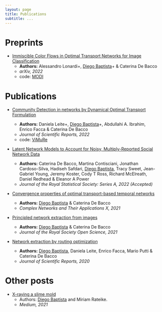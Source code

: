 ```yaml
---
layout: page
title: Publications
subtitle: ...
---
```


# Preprints

- [Immiscible Color Flows in Optimal Transport Networks for Image Classification](https://arxiv.org/pdf/2205.02938.pdf)
	- **Authors:** Alessandro Lonardi+, <ins>Diego Baptista</ins>+ & Caterina De Bacco    
	- _arXiv, 2022_
	- code: [MODI](https://github.com/aleable/MODI)

# Publications
- [Community Detection in networks by Dynamical Optimal Transport Formulation](https://www.nature.com/articles/s41598-022-20986-y)  
	- **Authors:** Daniela Leite+, <ins>Diego Baptista</ins>+, Abdullahi A. Ibrahim, Enrico Facca & Caterina De Bacco
	- _Journal of Scientific Reports, 2022_
	- code: [ViMuRe](https://github.com/latentnetworks/vimure)

- [Latent Network Models to Account for Noisy, Multiply-Reported Social Network Data](https://arxiv.org/pdf/2112.11396.pdf) 
	- **Authors:** Caterina De Bacco, Martina Contisciani, Jonathan Cardoso-Silva, Hadiseh Safdari, <ins>Diego Baptista</ins>, Tracy Sweet, Jean-Gabriel Young, Jeremy Koster, Cody T Ross, Richard McElreath, Daniel Redhead & Eleanor A Power
	- _Journal of the Royal Statistical Society: Series A, 2022 (Accepted)_

- [Convergence properties of optimal transport-based temporal networks](https://link.springer.com/chapter/10.1007/978-3-030-93409-5_48)    
	- **Authors:** <ins>Diego Baptista</ins> & Caterina De Bacco
	- _Complex Networks and Their Applications X, 2021_

- [Principled network extraction from images](https://royalsocietypublishing.org/doi/10.1098/rsos.210025)
	- **Authors:** <ins>Diego Baptista</ins> & Caterina De Bacco
	- _Journal of the Royal Society Open Science, 2021_

- [Network extraction by routing optimization](https://www.nature.com/articles/s41598-020-77064-4)
	- **Authors:** <ins>Diego Baptista</ins>, Daniela Leite, Enrico Facca, Mario Putti & Caterina De Bacco
	- _Journal of Scientific Reports, 2020_


# Other posts
- [X-raying a slime mold](https://medium.com/@dabtheuerkauf/x-raying-a-slime-mold-37984b4d6085)
	- Authors: <ins>Diego Baptista</ins> and Miriam Rateike.
	- _Medium, 2021_
